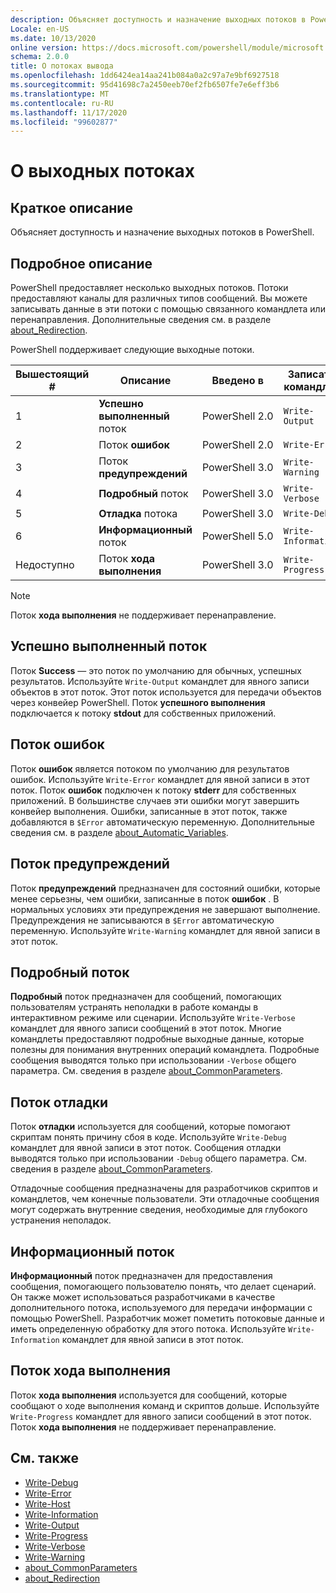 ```yaml
---
description: Объясняет доступность и назначение выходных потоков в PowerShell.
Locale: en-US
ms.date: 10/13/2020
online version: https://docs.microsoft.com/powershell/module/microsoft.powershell.core/about/about_output_streams?view=powershell-7.2&WT.mc_id=ps-gethelp
schema: 2.0.0
title: О потоках вывода
ms.openlocfilehash: 1dd6424ea14aa241b084a0a2c97a7e9bf6927518
ms.sourcegitcommit: 95d41698c7a2450eeb70ef2fb6507fe7e6eff3b6
ms.translationtype: MT
ms.contentlocale: ru-RU
ms.lasthandoff: 11/17/2020
ms.locfileid: "99602877"
---
```

# <a name="about-output-streams"></a>О выходных потоках

## <a name="short-description"></a>Краткое описание
Объясняет доступность и назначение выходных потоков в PowerShell.

## <a name="long-description"></a>Подробное описание

PowerShell предоставляет несколько выходных потоков. Потоки предоставляют каналы для различных типов сообщений. Вы можете записывать данные в эти потоки с помощью связанного командлета или перенаправления. Дополнительные сведения см. в разделе [about_Redirection](about_Redirection.md).

PowerShell поддерживает следующие выходные потоки.

| Вышестоящий # |      Описание       | Введено в  |    Записать командлет     |
| -------- | ---------------------- | -------------- | ------------------- |
| 1        | **Успешно выполненный** поток     | PowerShell 2.0 | `Write-Output`      |
| 2        | Поток **ошибок**       | PowerShell 2.0 | `Write-Error`       |
| 3        | Поток **предупреждений**     | PowerShell 3.0 | `Write-Warning`     |
| 4        | **Подробный** поток     | PowerShell 3.0 | `Write-Verbose`     |
| 5        | **Отладка** потока       | PowerShell 3.0 | `Write-Debug`       |
| 6        | **Информационный** поток | PowerShell 5.0 | `Write-Information` |
| Недоступно      | Поток **хода выполнения**    | PowerShell 3.0 | `Write-Progress`    |

> [!NOTE]
> Поток **хода выполнения** не поддерживает перенаправление.

## <a name="success-stream"></a>Успешно выполненный поток

Поток **Success** — это поток по умолчанию для обычных, успешных результатов.
Используйте `Write-Output` командлет для явного записи объектов в этот поток. Этот поток используется для передачи объектов через конвейер PowerShell. Поток **успешного выполнения** подключается к потоку **stdout** для собственных приложений.

## <a name="error-stream"></a>Поток ошибок

Поток **ошибок** является потоком по умолчанию для результатов ошибок. Используйте `Write-Error` командлет для явной записи в этот поток. Поток **ошибок** подключен к потоку **stderr** для собственных приложений. В большинстве случаев эти ошибки могут завершить конвейер выполнения. Ошибки, записанные в этот поток, также добавляются в `$Error` автоматическую переменную. Дополнительные сведения см. в разделе [about_Automatic_Variables](about_Automatic_Variables.md).

## <a name="warning-stream"></a>Поток предупреждений

Поток **предупреждений** предназначен для состояний ошибки, которые менее серьезны, чем ошибки, записанные в поток **ошибок** . В нормальных условиях эти предупреждения не завершают выполнение. Предупреждения не записываются в `$Error` автоматическую переменную. Используйте `Write-Warning` командлет для явной записи в этот поток.

## <a name="verbose-stream"></a>Подробный поток

**Подробный** поток предназначен для сообщений, помогающих пользователям устранять неполадки в работе команды в интерактивном режиме или сценарии. Используйте `Write-Verbose` командлет для явного записи сообщений в этот поток. Многие командлеты предоставляют подробные выходные данные, которые полезны для понимания внутренних операций командлета. Подробные сообщения выводятся только при использовании `-Verbose` общего параметра. См. сведения в разделе [about_CommonParameters](about_CommonParameters.md).

## <a name="debug-stream"></a>Поток отладки

Поток **отладки** используется для сообщений, которые помогают скриптам понять причину сбоя в коде. Используйте `Write-Debug` командлет для явной записи в этот поток. Сообщения отладки выводятся только при использовании `-Debug` общего параметра. См. сведения в разделе [about_CommonParameters](about_CommonParameters.md).

Отладочные сообщения предназначены для разработчиков скриптов и командлетов, чем конечные пользователи. Эти отладочные сообщения могут содержать внутренние сведения, необходимые для глубокого устранения неполадок.

## <a name="information-stream"></a>Информационный поток

**Информационный** поток предназначен для предоставления сообщения, помогающего пользователю понять, что делает сценарий. Он также может использоваться разработчиками в качестве дополнительного потока, используемого для передачи информации с помощью PowerShell. Разработчик может пометить потоковые данные и иметь определенную обработку для этого потока. Используйте `Write-Information` командлет для явной записи в этот поток.

## <a name="progress-stream"></a>Поток хода выполнения

Поток **хода выполнения** используется для сообщений, которые сообщают о ходе выполнения команд и скриптов дольше. Используйте `Write-Progress` командлет для явного записи сообщений в этот поток. Поток **хода выполнения** не поддерживает перенаправление.

## <a name="see-also"></a>См. также

- [Write-Debug](xref:Microsoft.PowerShell.Utility.Write-Debug)
- [Write-Error](xref:Microsoft.PowerShell.Utility.Write-Error)
- [Write-Host](xref:Microsoft.PowerShell.Utility.Write-Host)
- [Write-Information](xref:Microsoft.PowerShell.Utility.Write-Information)
- [Write-Output](xref:Microsoft.PowerShell.Utility.Write-Output)
- [Write-Progress](xref:Microsoft.PowerShell.Utility.Write-Progress)
- [Write-Verbose](xref:Microsoft.PowerShell.Utility.Write-Verbose)
- [Write-Warning](xref:Microsoft.PowerShell.Utility.Write-Warning)
- [about_CommonParameters](about_CommonParameters.md)
- [about_Redirection](about_Redirection.md)
